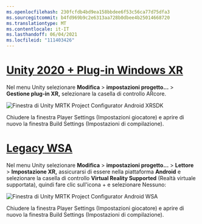```yaml
---
ms.openlocfilehash: 230fcfdb4bd9ea158bbdee6f53c56ca77d75dfa3
ms.sourcegitcommit: b4fd969b9c2e6313aa728b0dbee4b25014668720
ms.translationtype: MT
ms.contentlocale: it-IT
ms.lasthandoff: 06/04/2021
ms.locfileid: "111403426"
---
```

# <a name="unity-2020--windows-xr-plugin"></a>[Unity 2020 + Plug-in Windows XR](#tab/winxr)

Nel menu Unity selezionare **Modifica**  >  **impostazioni progetto...**  >  **Gestione plug-in XR,** selezionare la casella di controllo ARcore.

![Finestra di Unity MRTK Project Configurator Android XRSDK](../images/mr-learning-asa/asa-05-section3-step1-2-1-XRSDK-android.png)

Chiudere la finestra Player Settings (Impostazioni giocatore) e aprire di nuovo la finestra Build Settings (Impostazioni di compilazione).

# <a name="legacy-wsa"></a>[Legacy WSA](#tab/wsa)

Nel menu Unity selezionare **Modifica**  >  **impostazioni progetto...**  > **Lettore** >  **Impostazione XR,** assicurarsi di essere nella piattaforma **Android** e selezionare la casella di controllo **Virtual Reality Supported** (Realtà virtuale supportata), quindi fare clic sull'icona + e selezionare Nessuno:

![Finestra di Unity MRTK Project Configurator Android WSA](../images/mr-learning-asa/asa-05-section3-step1-2-1-Legacy.PNG)

Chiudere la finestra Player Settings (Impostazioni giocatore) e aprire di nuovo la finestra Build Settings (Impostazioni di compilazione).
